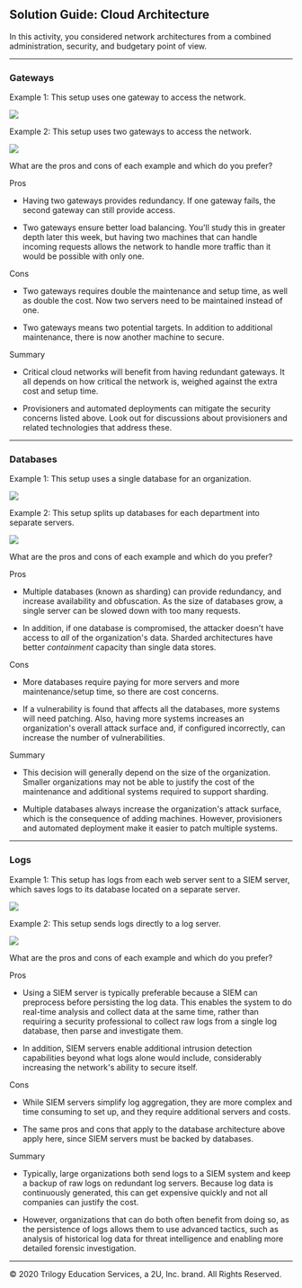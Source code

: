 ## Solution Guide: Cloud Architecture

In this activity, you considered network architectures from a combined administration, security, and budgetary point of view.

---
### Gateways

Example 1: This setup uses one gateway to access the network.

![](Images/One_gateway.png)

Example 2: This setup uses two gateways to access the network.

![](Images/Two_gateways.png)


What are the pros and cons of each example and which do you prefer?

Pros
- Having two gateways provides redundancy. If one gateway fails, the second gateway can still provide access. 

- Two gateways ensure better load balancing. You'll study this in greater depth later this week, but having two machines that can handle incoming requests allows the network to handle more traffic than it would be possible with only one.

Cons
- Two gateways requires double the maintenance and setup time, as well as double the cost. Now two servers need to be maintained instead of one.

- Two gateways means two potential targets. In addition to additional maintenance, there is now another machine to secure.

Summary
- Critical cloud networks will benefit from having redundant gateways. It all depends on how critical the network is, weighed against the extra cost and setup time.

- Provisioners and automated deployments can mitigate the security concerns listed above. Look out for discussions about provisioners and related technologies that address these.

---
### Databases

Example 1: This setup uses a single database for an organization.

![](Images/single_database.png)

Example 2: This setup splits up databases for each department into separate servers.

![](Images/Sharding.png)


What are the pros and cons of each example and which do you prefer?


Pros
- Multiple databases (known as sharding) can provide redundancy, and increase availability and obfuscation. As the size of databases grow, a single server can be slowed down with too many requests. 

- In addition, if one database is compromised, the attacker doesn't have access to _all_ of the organization's data. Sharded architectures have better _containment_ capacity than single data stores.

Cons
- More databases require paying for more servers and more maintenance/setup time, so there are cost concerns.

- If a vulnerability is found that affects all the databases, more systems will need patching. Also, having more systems increases an organization's overall attack surface and, if configured incorrectly, can increase the number of vulnerabilities. 

Summary
- This decision will generally depend on the size of the organization. Smaller organizations may not be able to justify the cost of the maintenance and additional systems required to support sharding.

- Multiple databases always increase the organization's attack surface, which is the consequence of adding machines. However, provisioners and automated deployment make it easier to patch multiple systems.

---
### Logs

Example 1: This setup has logs from each web server sent to a SIEM server, which saves logs to its database located on a separate server. 

![](Images/Splunk_server.png)

Example 2: This setup sends logs directly to a log server. 

![](Images/log_server.png)

What are the pros and cons of each example and which do you prefer?

Pros
- Using a SIEM server is typically preferable because a SIEM can preprocess before persisting the log data. This enables the system to do real-time analysis and collect data at the same time, rather than requiring a security professional to collect raw logs from a single log database, then parse and investigate them.

- In addition, SIEM servers enable additional intrusion detection capabilities beyond what logs alone would include, considerably increasing the network's ability to secure itself.

Cons
- While SIEM servers simplify log aggregation, they are more complex and time consuming to set up, and they require additional servers and costs.

- The same pros and cons that apply to the database architecture above apply here, since SIEM servers must be backed by databases.

Summary
- Typically, large organizations both send logs to a SIEM system and keep a backup of raw logs on redundant log servers. Because log data is continuously generated, this can get expensive quickly and not all companies can justify the cost.

- However, organizations that can do both often benefit from doing so, as the persistence of logs allows them to use advanced tactics, such as analysis of historical log data for threat intelligence and enabling more detailed forensic investigation.

---
© 2020 Trilogy Education Services, a 2U, Inc. brand. All Rights Reserved.

